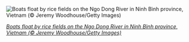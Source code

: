 
![Boats float by rice fields on the Ngo Dong River in Ninh Bình province, Vietnam (© Jeremy Woodhouse/Getty Images)](https://cn.bing.com//th?id=OHR.NgoDong_EN-US7569222084_1920x1080.jpg&rf=LaDigue_1920x1080.jpg&pid=hp)

*[Boats float by rice fields on the Ngo Dong River in Ninh Bình province, Vietnam (© Jeremy Woodhouse/Getty Images)](https://www.bing.com/search?q=ninh+binh+province&form=hpcapt&filters=HpDate%3a%2220210715_0700%22)*
